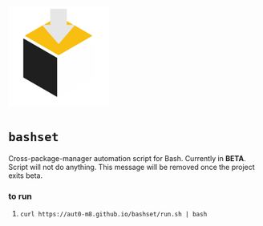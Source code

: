<p><img src="https://github.com/aut0-m8/bashset/blob/main/.github/bashset.png?raw=true" alt="bashset logo" width="200"></p>

# `bashset`

Cross-package-manager automation script for Bash.
Currently in **BETA**. Script will not do anything. This message will be removed once the project exits beta.

### to run
1. `curl https://aut0-m8.github.io/bashset/run.sh | bash`
